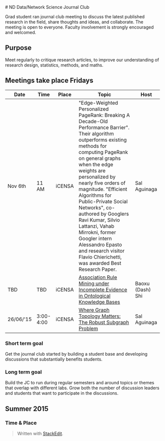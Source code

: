 #<i class="icon-home"></i> ND Data/Network Science Journal Club

Grad student ran journal club meeting to discuss the latest published research in the field, share thoughts and ideas, and collaborate.  The meeting is open to everyone.  Faculty involvement is strongly encouraged and welcomed.
 
## <i class="icon-target"></i> Purpose
Meet regularly to critique research articles, to improve our understanding of research design, statistics, methods, and maths.

## Meetings take place Fridays

|Date | Time | Place | Topic | Host |
------|------|-------|-------|-------
Nov 6th|11 AM| iCENSA| "Edge-Weighted Personalized PageRank: Breaking A Decade-Old Performance Barrier". Their algorithm outperforms existing methods for computing PageRank on general graphs when the edge weights are personalized by nearly five orders of magnitude. "Efficient Algorithms for Public-Private Social Networks", co-authored by Googlers Ravi Kumar, Silvio Lattanzi, Vahab Mirrokni, former Googler intern Alessandro Epasto and research visitor Flavio Chierichetti, was awarded Best Research Paper. | Sal Aguinaga
TBD|TBD| iCENSA |[Association Rule Mining under Incomplete Evidence in Ontological Knowledge Bases](http://dl.acm.org/citation.cfm?id=2488425)| Baoxu (Dash) Shi
26/06/'15|3:00-4:00| iCENSA | [Where Graph Topology Matters: The Robust Subgraph Problem](http://www3.cs.stonybrook.edu/~leman/pubs/15-robust-subgraphs.pdf) | Sal Aguinaga

### Short term goal
Get the journal club started by building a student base and developing discussions that substantially benefits students.

### Long term goal
Build the JC to run during regular semesters and around topics or themes that overlap with different labs.  Grow both the number of discussion leaders and students that want to participate in the discussions.

## <i class="icon-users"></i> Summer 2015
### <i class="icon-calendar"></i> Time & Place







> Written with [StackEdit](https://stackedit.io/).
